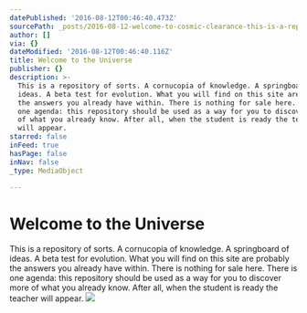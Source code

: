 ```yaml
---
datePublished: '2016-08-12T00:46:40.473Z'
sourcePath: _posts/2016-08-12-welcome-to-cosmic-clearance-this-is-a-repository-of-sorts.md
author: []
via: {}
dateModified: '2016-08-12T00:46:40.116Z'
title: Welcome to the Universe
publisher: {}
description: >-
  This is a repository of sorts. A cornucopia of knowledge. A springboard of
  ideas. A beta test for evolution. What you will find on this site are probably
  the answers you already have within. There is nothing for sale here. There is
  one agenda: this repository should be used as a way for you to discover more
  of what you already know. After all, when the student is ready the teacher
  will appear.
starred: false
inFeed: true
hasPage: false
inNav: false
_type: MediaObject

---
```

# Welcome to the Universe

This is a repository of sorts. A cornucopia of knowledge. A springboard of ideas. A beta test for evolution. What you will find on this site are probably the answers you already have within. There is nothing for sale here. There is one agenda: this repository should be used as a way for you to discover more of what you already know. After all, when the student is ready the teacher will appear.
![](https://the-grid-user-content.s3-us-west-2.amazonaws.com/af4b86f3-a781-4f3d-b3c0-1f14b41946c3.jpg)